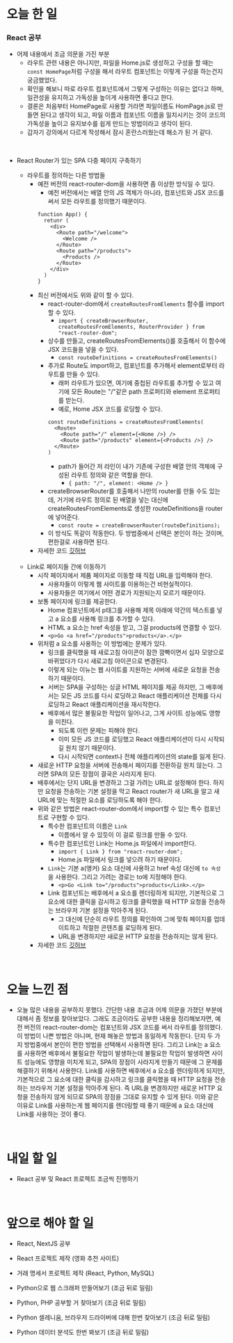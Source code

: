 # 오늘 한 일

### React 공부

- 어제 내용에서 조금 의문을 가진 부분
  - 라우트 관련 내용은 아니지만, 파일을 Home.js로 생성하고 구성을 할 때는 `const HomePage`처럼 구성을 해서 라우트 컴포넌트는 이렇게 구성을 하는건지 궁금했었다.
  - 확인을 해보니 따로 라우트 컴포넌트에서 그렇게 구성하는 이유는 없다고 하며, 일관성을 유지하고 가독성을 높이게 사용하면 좋다고 한다.
  - 결론은 처음부터 HomePage로 사용할 거라면 파일이름도 HomPage.js로 만들면 된다고 생각이 되고, 파일 이름과 컴포넌트 이름을 일치시키는 것이 코드의 가독성을 높이고 유지보수를 쉽게 만드는 방법이라고 생각이 된다.
  - 갑자기 강의에서 다르게 작성해서 잠시 혼란스러웠는데 해소가 된 거 같다.

<br />

- React Router가 있는 SPA 다중 페이지 구축하기

  - 라우트를 정의하는 다른 방법들
    - 예전 버전의 react-router-dom을 사용하면 좀 이상한 방식일 수 있다.
      - 예전 버전에서는 배열 안의 JS 객체가 아니라, 컴포넌트와 JSX 코드를 써서 모든 라우트를 정의했기 때문이다.
      ```
      function App() {
        retunr (
          <div>
            <Route path="/welcome">
              <Welcome />
            </Route>
            <Route path="/products">
              <Products />
            </Route>
          </div>
        )
      }
      ```
    - 최신 버전에서도 위와 같이 할 수 있다.
      - react-router-dom에서 `createRoutesFromElements` 함수를 import 할 수 있다.
        - `import { createBrowserRouter, createRoutesFromElements, RouterProvider } from "react-router-dom";`
      - 상수를 만들고, createRoutesFromElements()를 호출해서 이 함수에 JSX 코드들을 넣을 수 있다.
        - `const routeDefinitions = createRoutesFromElements()`
      - 추가로 Route도 import하고, 컴포넌트를 추가해서 element로부터 라우트를 만들 수 있다.
        - 래퍼 라우트가 있으면, 여기에 중첩된 라우트를 추가할 수 있고 여기에 모든 Route는 "/"같은 path 프로퍼티와 element 프로퍼티를 받는다.
        - 예로, Home JSX 코드를 로딩할 수 있다.
        ```
        const routeDefinitions = createRoutesFromElements(
          <Route>
            <Route path="/" element={<Home />} />
            <Route path="/products" element={<Products />} />
          </Route>
        )
        ```
        - path가 들어간 저 라인이 내가 기존에 구성한 배열 안의 객체에 구성된 라우트 정의와 같은 역할을 한다.
          - `{ path: "/", element: <Home /> }`
      - createBrowserRouter를 호출해서 나만의 router를 만들 수도 있는데, 거기에 라우트 정의로 된 배열을 넣는 대신에 createRoutesFromElements로 생성한 routeDefinitions을 router에 넣어준다.
        - `const route = createBrowserRouter(routeDefinitions);`
      - 이 방식도 똑같이 작동한다. 두 방법중에서 선택은 본인이 하는 것이며, 편한걸로 사용하면 된다.
    - 자세한 코드 [깃허브](https://github.com/jeongsangtae/react-complete-training-routing-basic/commit/67f42aad0d3bd9889d4305daf7c081ae1c77f6a6)

  <br />

  - Link로 페이지들 간에 이동하기
    - 시작 페이지에서 제품 페이지로 이동할 때 직접 URL을 입력해야 한다.
      - 사용자들이 이렇게 웹 사이트를 이용하는건 비현실적이다.
      - 사용자들은 여기에서 어떤 경로가 지원되는지 모르기 때문이다.
    - 보통 페이지에 링크를 제공한다.
      - Home 컴포넌트에서 p태그를 사용해 제목 아래에 약간의 텍스트를 넣고 a 요소를 사용해 링크를 추가할 수 있다.
      - HTML a 요소는 href 속성을 받고, 그걸 products에 연결할 수 있다.
      - `<p>Go <a href="/products">products</a>.</p>`
    - 위처럼 a 요소를 사용하는 이 방법에는 문제가 있다.
      - 링크를 클릭했을 때 새로고침 아이콘이 잠깐 깜빡이면서 십자 모양으로 바뀌었다가 다시 새로고침 아이콘으로 변경된다.
      - 이렇게 되는 이뉴는 웹 사이트를 지원하는 서버에 새로운 요청을 전송하기 때문이다.
      - 서버는 SPA을 구성하는 싱글 HTML 페이지를 제공 하지만, 그 배후에서는 모든 JS 코드를 다시 로딩하고 React 애플리케이션 전체를 다시 로딩하고 React 애플리케이션을 재시작한다.
      - 배후에서 많은 불필요한 작업이 일어나고, 그게 사이트 성능에도 영향을 미친다.
        - 되도록 이런 문제는 피해야 한다.
        - 이미 모든 JS 코드를 로딩했고 React 애플리케이션이 다시 시작되길 원치 않기 때문이다.
        - 다시 시작되면 context나 전체 애플리케이션의 state를 잃게 된다.
    - 새로운 HTTP 요청을 서버에 전송해서 페이지를 전환하길 원치 않는다. 그러면 SPA의 모든 장점이 결국은 사라지게 된다.
    - 배후에서는 단지 URL을 변경하고 그걸 가려는 URL로 설정해야 한다. 하지만 요청을 전송하는 기본 설정을 막고 React router가 새 URL을 알고 새 URL에 맞는 적절한 요소를 로딩하도록 해야 한다.
    - 위와 같은 방법은 react-router-dom에서 import할 수 있는 특수 컴포넌트로 구현할 수 있다.
      - 특수한 컴포넌트의 이름은 `Link`
        - 이름에서 알 수 있듯이 이 걸로 링크를 만들 수 있다.
      - 특수한 컴포넌트인 Link는 Home.js 파일에서 import한다.
        - `import { Link } from "react-router-dom";`
        - Home.js 파일에서 링크를 넣으려 하기 때문이다.
      - `Link`는 기본 a(앵커) 요소 대신에 사용하고 href 속성 대신에 `to 속성`을 사용한다. 그리고 가려는 경로는 to에 지정해야 한다.
        - `<p>Go <Link to="/products">products</Link>.</p>`
      - Link 컴포넌트는 배후에서 a 요소를 렌더링하게 되지만, 기본적으로 그 요소에 대한 클릭을 감시하고 링크를 클릭했을 때 HTTP 요청을 전송하는 브라우저 기본 설정을 막아주게 된다.
        - 그 대신에 단순히 라우트 정의를 확인하여 그에 맞춰 페이지를 업데이트하고 적절한 콘텐츠를 로딩하게 된다.
        - URL을 변경하지만 새로운 HTTP 요청을 전송하지는 않게 된다.
    - 자세한 코드 [깃허브](https://github.com/jeongsangtae/react-complete-training-routing-basic/commit/e3e6c60549e6cdfe2f62e50185806cc58146a1cb)

<br />

# 오늘 느낀 점

- 오늘 많은 내용을 공부하지 못했다. 간단한 내용 조금과 어제 의문을 가졌던 부분에 대해서 좀 정보를 찾아보았다. 그래도 조금이라도 공부한 내용을 정리해보자면, 예전 버전의 react-router-dom는 컴포넌트와 JSX 코드를 써서 라우트를 정의했다. 이 방법이 나쁜 방법은 아니며, 현재 해놓은 방법과 동일하게 작동한다. 단지 두 가지 방법중에서 본인이 편한 방법을 선택해서 사용하면 된다. 그리고 Link는 a 요소를 사용하면 배후에서 불필요한 작업이 발생하는데 불필요한 작업이 발생하면 사이트 성능에도 영향을 미치게 되고, SPA의 장점이 사라지게 만들기 때문에 그 문제를 해결하기 위해서 사용한다. Link를 사용하면 배후에서 a 요소를 렌더링하게 되지만, 기본적으로 그 요소에 대한 클릭을 감시하고 링크를 클릭했을 때 HTTP 요청을 전송하는 브라우저 기본 설정을 막아주게 된다. 즉 URL을 변경하지만 새로운 HTTP 요청을 전송하지 않게 되므로 SPA의 장점을 그대로 유지할 수 있게 된다. 이와 같은 이유로 Link를 사용하는게 웹 페이지를 렌더링할 때 좋기 때문에 a 요소 대신에 Link를 사용하는 것이 좋다.

<br />

# 내일 할 일

- React 공부 및 React 프로젝트 조금씩 진행하기

<br />

# 앞으로 해야 할 일

- React, NextJS 공부

- React 프로젝트 제작 (영화 추천 사이트)

- 거래 명세서 프로젝트 제작 (React, Python, MySQL)

- Python으로 웹 스크래퍼 만들어보기 (조금 뒤로 밀림)

- Python, PHP 공부할 거 찾아보기 (조금 뒤로 밀림)

- Python 셀레니움, 브라우저 드라이버에 대해 한번 찾아보기 (조금 뒤로 밀림)

- Python 데이터 분석도 한번 봐보기 (조금 뒤로 밀림)
